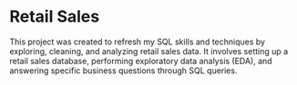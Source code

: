 # Retail Sales
This project was created to refresh my SQL skills and techniques by exploring, cleaning, and analyzing retail sales data. It involves setting up a retail sales database, performing exploratory data analysis (EDA), and answering specific business questions through SQL queries.

